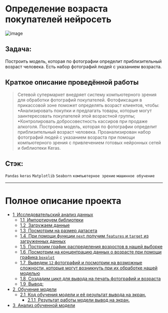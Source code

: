 # Определение возраста покупателей нейросеть
![image](https://user-images.githubusercontent.com/76148212/122682254-0b38bc80-d201-11eb-9ec4-700a05471eb7.png)

## Задача: <br>
Построить модель, которая по фотографии определит приблизительный возраст человека. Есть набор фотографий людей с указанием возраста.

## Краткое описание проведённой работы
> Сетевой супермаркет внедряет систему компьютерного зрения для обработки фотографий покупателей. Фотофиксация в прикассовой зоне поможет определять возраст клиентов, чтобы:
•Анализировать покупки и предлагать товары, которые могут заинтересовать покупателей этой возрастной группы;
•Контролировать добросовестность кассиров при продаже алкоголя.
Построена модель, которая по фотографии определит приблизительный возраст человека. 
Проанализирован набор фотографий людей с указанием возраста при помощи компьютерного зрения с привлечением готовых нейронных сетей и библиотеки Keras.
## Стэк:
`Pandas`
`keras`
`Matplotlib`
`Seaborn`
`компьютерное зрение`
`машинное обучение`

---
<h1>Полное описание проекта<span class="tocSkip"></span></h1>
<div class="toc"><ul class="toc-item"><li><span><a href="#Исследовательский-анализ-данных" data-toc-modified-id="Исследовательский-анализ-данных-1"><span class="toc-item-num">1&nbsp;&nbsp;</span>Исследовательский анализ данных</a></span><ul class="toc-item"><li><span><a href="#Импортируем-библиотеки" data-toc-modified-id="Импортируем-библиотеки-1.1"><span class="toc-item-num">1.1&nbsp;&nbsp;</span>Импортируем библиотеки</a></span></li><li><span><a href="#Загружаем-данные" data-toc-modified-id="Загружаем-данные-1.2"><span class="toc-item-num">1.2&nbsp;&nbsp;</span>Загружаем данные</a></span></li><li><span><a href="#Посмотрим-на-размер-датасета" data-toc-modified-id="Посмотрим-на-размер-датасета-1.3"><span class="toc-item-num">1.3&nbsp;&nbsp;</span>Посмотрим на размер датасета</a></span></li><li><span><a href="#При-помощи-функции-next-получим-features-и-target-из-загруженных-данных" data-toc-modified-id="При-помощи-функции-next-получим-features-и-target-из-загруженных-данных-1.4"><span class="toc-item-num">1.4&nbsp;&nbsp;</span>При помощи функции <code>next</code> получим <code>features</code> и <code>target</code> из загруженных данных</a></span></li><li><span><a href="#Построим-график-распределения-возростов-в-нашей-выборке" data-toc-modified-id="Построим-график-распределения-возростов-в-нашей-выборке-1.5"><span class="toc-item-num">1.5&nbsp;&nbsp;</span>Построим график распределения возростов в нашей выборке</a></span></li><li><span><a href="#Посмотрим-на-концентрацию-данных-о-возрасте-при-помощи-графика-boxplot" data-toc-modified-id="Посмотрим-на-концентрацию-данных-о-возрасте-при-помощи-графика-boxplot-1.6"><span class="toc-item-num">1.6&nbsp;&nbsp;</span>Посмотрим на концентрацию данных о возрасте при помощи графика <code>boxplot</code></a></span></li><li><span><a href="#Выведем-12-фотографий-и-посмотрим-на-возможные-сложности,-которые-могут-возникнуть-при-их-обработке-нашей-моделью" data-toc-modified-id="Выведем-12-фотографий-и-посмотрим-на-возможные-сложности,-которые-могут-возникнуть-при-их-обработке-нашей-моделью-1.7"><span class="toc-item-num">1.7&nbsp;&nbsp;</span>Выведем <code>12</code> фотографий и посмотрим на возможные сложности, которые могут возникнуть при их обработке нашей моделью</a></span></li><li><span><a href="#Создадим-цикл-для-вывода-на-печать-фотографий-и-возраста" data-toc-modified-id="Создадим-цикл-для-вывода-на-печать-фотографий-и-возраста-1.8"><span class="toc-item-num">1.8&nbsp;&nbsp;</span>Создадим цикл для вывода на печать фотографий и возраста</a></span></li><li><span><a href="#Вывод:" data-toc-modified-id="Вывод:-1.9"><span class="toc-item-num">1.9&nbsp;&nbsp;</span>Вывод:</a></span></li></ul></li><li><span><a href="#Обучение-модели" data-toc-modified-id="Обучение-модели-2"><span class="toc-item-num">2&nbsp;&nbsp;</span>Обучение модели</a></span><ul class="toc-item"><li><span><a href="#Код-обучения-модели-и-её-результат-вывода-на-экран." data-toc-modified-id="Код-обучения-модели-и-её-результат-вывода-на-экран.-2.1"><span class="toc-item-num">2.1&nbsp;&nbsp;</span>Код обучения модели и её результат вывода на экран.</a></span><ul class="toc-item"><li><span><a href="#Результат-работы-модели-вывод-на-экран." data-toc-modified-id="Результат-работы-модели-вывод-на-экран.-2.1.1"><span class="toc-item-num">2.1.1&nbsp;&nbsp;</span>Результат работы модели вывод на экран.</a></span></li></ul></li></ul></li><li><span><a href="#Анализ-обученной-модели" data-toc-modified-id="Анализ-обученной-модели-3"><span class="toc-item-num">3&nbsp;&nbsp;</span>Анализ обученной модели</a></span></li>
